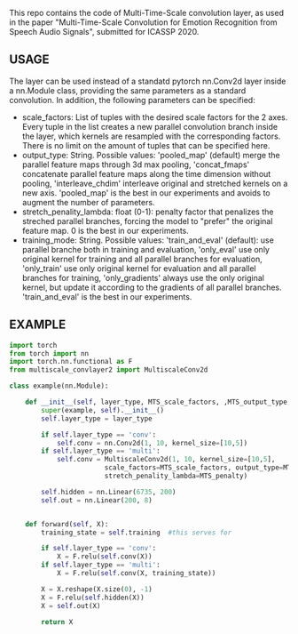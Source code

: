 This repo contains the code of Multi-Time-Scale convolution layer, as used in the paper "Multi-Time-Scale Convolution for Emotion Recognition from Speech Audio Signals", submitted for ICASSP 2020.

## USAGE
The layer can be used instead of a standatd pytorch nn.Conv2d layer inside a nn.Module class, providing the same parameters as a standard convolution. In addition, the following parameters can be specified:
* scale_factors: List of tuples with the desired scale factors for the 2 axes. Every tuple in the list creates a new parallel convolution branch inside the layer, which kernels are resampled with the corresponding factors. There is no limit on the amount of tuples that can be specified here.
* output_type: String. Possible values: 'pooled_map' (default) merge the parallel feature maps through 3d max pooling, 'concat_fmaps' concatenate parallel feature maps along the time dimension without pooling, 'interleave_chdim' interleave original and stretched kernels on a new axis. 'pooled_map' is the best in our experiments and avoids to augment the number of parameters.
* stretch_penality_lambda: float (0-1): penalty factor that penalizes the streched parallel branches, forcing the model to "prefer" the original feature map. 0 is the best in our experiments.
* training_mode: String. Possible values: 'train_and_eval' (default): use parallel branche both in training and evaluation, 'only_eval' use only original kernel for training and all parallel branches for evaluation, 'only_train' use only original kernel for evaluation and all parallel branches for training, 'only_gradients' always use the only original kernel, but update it according to the gradients of all parallel branches. 'train_and_eval' is the best in our experiments.


## EXAMPLE
```python
import torch
from torch import nn
import torch.nn.functional as F
from multiscale_convlayer2 import MultiscaleConv2d

class example(nn.Module):

    def __init__(self, layer_type, MTS_scale_factors, ,MTS_output_type, MTS_penalty):
        super(example, self).__init__()
        self.layer_type = layer_type

        if self.layer_type == 'conv':
            self.conv = nn.Conv2d(1, 10, kernel_size=[10,5])
        if self.layer_type == 'multi':
            self.conv = MultiscaleConv2d(1, 10, kernel_size=[10,5],
                        scale_factors=MTS_scale_factors, output_type=MTS_output_type,
                        stretch_penality_lambda=MTS_penalty)

        self.hidden = nn.Linear(6735, 200)
        self.out = nn.Linear(200, 8)


    def forward(self, X):
        training_state = self.training  #this serves for

        if self.layer_type == 'conv':
            X = F.relu(self.conv(X))
        if self.layer_type == 'multi':
            X = F.relu(self.conv(X, training_state))

        X = X.reshape(X.size(0), -1)
        X = F.relu(self.hidden(X))
        X = self.out(X)

        return X

```
